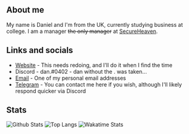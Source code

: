 ## About me
My name is Daniel and I'm from the UK, currently studying business at college. I am a manager ~~the only manager~~ at [SecureHeaven](http://secure-heaven.com/).

## Links and socials
- [Website](http://danielraybone.com/) - This needs redoing, and I'll do it when I find the time
- Discord - dan.#0402 - dan without the . was taken...
- [Email](mailto:dan@danielraybone.com) - One of my personal email addresses
- [Telegram](https://t.me/iAverage) - You can contact me here if you wish, although I'll likely respond quicker via Discord
## Stats
![Github Stats](https://github-readme-stats.vercel.app/api?username=iAverages&show_icons=true&theme=midnight-purple&bg_color=0d1117&hide_border=true&count_private=true)
![Top Langs](https://github-readme-stats.vercel.app/api/top-langs/?username=iAverages&theme=midnight-purple&bg_color=0d1117&hide_border=true&show_icons=true)
![Wakatime Stats](https://github-readme-stats.vercel.app/api/wakatime?username=iAverage&theme=midnight-purple&bg_color=0d1117&hide_border=true)


<!--
**iAvearges/iAvearges** is a ✨ _special_ ✨ repository because its `README.md` (this file) appears on your GitHub profile.

Here are some ideas to get you started:

- 🔭 I’m currently working on ...
- 🌱 I’m currently learning ...
- 👯 I’m looking to collaborate on ...
- 🤔 I’m looking for help with ...
- 💬 Ask me about ...
- 📫 How to reach me: ...
- 😄 Pronouns: ...
- ⚡ Fun fact: ...
-->
